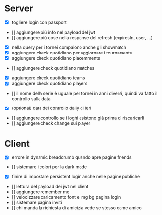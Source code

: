 # Server

-   [x] togliere login con passport
-   [] aggiungere più info nel payload del jwt
-   [] aggiungere più cose nella response del refresh (expiresIn, user, ...)
-   [x] nella query per i tornei compaiono anche gli showmatch
-   [x] aggiungere check quotidiano per aggiornare i tournaments
-   [x] aggiungere check quotidiano placemments
-   [] aggiungere check quotidiano matches
-   [x] aggiungere check quotidiano teams
-   [x] aggiungere check quotidiano players
-   [] il nome della serie è uguale per tornei in anni diversi, quindi va fatto il controllo sulla data
-   [x] (optional) data del controllo daily di ieri
-   [] aggiungere controllo se i loghi esistono già prima di riscaricarli
-   [] aggiungere check change sui player

# Client

-   [x] errore in dynamic breadcrumb quando apre pagine friends
-   [] sistemare i colori per la dark mode
-   [x] finire di impostare persistent login anche nelle pagine publiche
-   [] lettura del payload dei jwt nel client
-   [] aggiungere remember me
-   [] velocizzare caricamento font e img bg pagina login
-   [] sistemare pagina inviti
-   [] chi manda la richiesta di amicizia vede se stesso come amico
